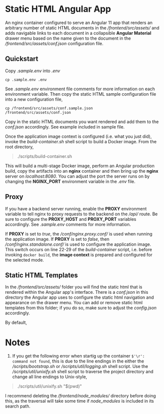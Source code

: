 # Static HTML Angular App

An nginx container configured to serve an Angular 11 app that renders an arbitrary number of static HTML documents in the <i>/frontend/src/assets/</i> and adds navigable links to each document in a collapsible <b>Angular Material</b> drawer menu based on the name given to the document in the <i>/frontend/src/assets/conf.json</i> configuration file. 

## Quickstart

Copy <i>.sample.env</i> into <i>.env</i>

`cp .sample.env .env`

See <i>.sample.env</i> environment file comments for more information on each environment variable. Then copy the static HTML sample configuration file into a new configuration file,

`cp /frontend/src/assets/conf.sample.json /frontend/src/assets/conf.json`

Copy in the static HTML documents you want rendered and add them to the <i>conf.json</i> accordingly. See example included in sample file. 

Once the application image context is configured (i.e. what you just did), invoke the <i>build-container.sh</i> shell script to build a Docker image. From the root directory,

> ./scripts/build-container.sh

This will build a multi-stage Docker image, perform an Angular production build, copy the artifacts into an <b>nginx</b> container and then bring up the <b>nginx</b> server on <i>localhost:8080</i>. You can adjust the port the server runs on by changing the <b>NGINX_PORT</b> environment variable in the <i>.env</i> file.

## Proxy 

If you have a backend server running, enable the <b>PROXY</b> environment variable to tell nginx to proxy requests to the backend on the <i>/api/</i> route. Be sure to configure the <b>PROXY_HOST</b> and <b>PROXY_PORT</b> variables accordingly. See <i>.sample.env</i> comments for more information.

If <b>PROXY</b> is set to <i>true</i>, the <i>/conf/nginx.proxy.conf/</i> is used when running the application image. If <b>PROXY</b> is set to <i>false</i>, then <i>/conf/nginx.standalone.conf/</i> is used to configure the application image. This switch occurs on line 22-29 of the <i>build-container</i> script, i.e. before invoking `docker build`, the <b>image context</b> is prepared and configured for the selected mode.

## Static HTML Templates

In the <i>/frontend/src/assets/</i> folder you will find the static html that is rendered within the Angular app's interface. There is a <i>conf.json</i> in this directory the Angular app uses to configure the static html navigation and appearance on the drawer menu. You can add or remove static html templates from this folder; if you do so, make sure to adjust the <i>config.json</i> accordingly. 

By default, 

# Notes

1. If you get the following error when startig up the container `$'\r': command not found`, this is due to the line endings in the either the <i>/scripts/bootstrap.sh</i> or <i>/scripts/util/logging.sh</i> shell script. Use the <i>/scripts/util/unixify.sh</i> shell script to traverse the project directory and change all line endings to Unix-style, 

> ./scripts/util/unixify.sh "$(pwd)"

I recommend deleting the <i>/frontend/node_modules/</i> directory before doing this, as the traversal will take some time if <i>node_modules</i> is included in its search path.